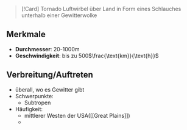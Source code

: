 >[!Card] Tornado
>Luftwirbel über Land in Form eines Schlauches unterhalb einer Gewitterwolke
<!--SR:!2025-08-14,46,270-->


## Merkmale
- **Durchmesser**: 20-1000m
- **Geschwindigkeit**: bis zu 500$\frac{\text{km}}{\text{h}}$
## Verbreitung/Auftreten
- überall, wo es Gewitter gibt
- Schwerpunkte:
	- Subtropen
- Häufigkeit:
	- mittlerer Westen der USA([[Great Plains]])
	- 